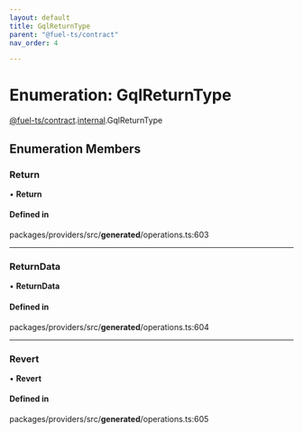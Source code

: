 ```yaml
---
layout: default
title: GqlReturnType
parent: "@fuel-ts/contract"
nav_order: 4

---
```


# Enumeration: GqlReturnType

[@fuel-ts/contract](../index.md).[internal](../namespaces/internal.md).GqlReturnType

## Enumeration Members

### Return

• **Return**

#### Defined in

packages/providers/src/__generated__/operations.ts:603

___

### ReturnData

• **ReturnData**

#### Defined in

packages/providers/src/__generated__/operations.ts:604

___

### Revert

• **Revert**

#### Defined in

packages/providers/src/__generated__/operations.ts:605
